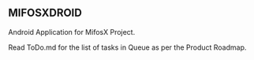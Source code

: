 MIFOSXDROID
---------------------------------------------

Android Application for MifosX Project.

Read ToDo.md for the list of tasks in Queue as per the Product Roadmap.




